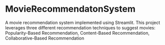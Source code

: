 # MovieRecommendatonSystem
A movie recommendation system implemented using Streamlit. This project leverages three different recommendation techniques to suggest movies:  Popularity-Based Recommendation, Content-Based Recommendation, Collaborative-Based Recommendation
